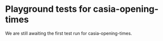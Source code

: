# Playground tests for casia-opening-times
We are still awaiting the first test run for casia-opening-times.
